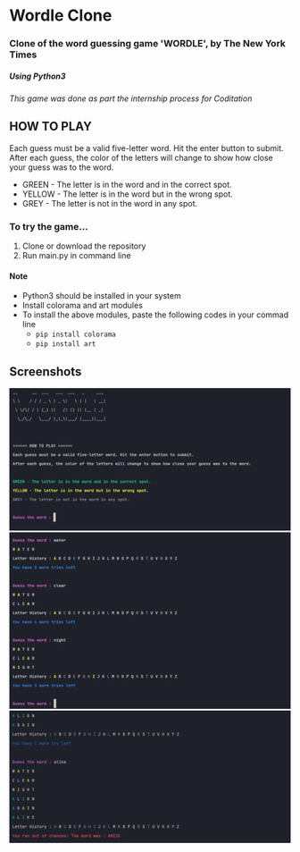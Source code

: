 # Wordle Clone
### Clone of the word guessing game 'WORDLE', by The New York Times
##### Using Python3

*This game was done as part the internship process for Coditation*

## **HOW TO PLAY**
Each guess must be a valid five-letter word. Hit the enter button to submit.<br />
After each guess, the color of the letters will change to show how close your guess was to the word.

- GREEN - The letter is in the word and in the correct spot.
- YELLOW - The letter is in the word but in the wrong spot.
- GREY - The letter is not in the word in any spot.

### To try the game...
1. Clone or download the repository
2. Run main.py in command line

#### Note
- Python3 should be installed in your system
- Install colorama and art modules
- To install the above modules, paste the following codes in your commad line
    - `pip install colorama`
    - `pip install art`

## Screenshots
![image](https://github.com/frank13trl/wordle-clone/blob/main/Screenshots/1.png) <br />
![image](https://github.com/frank13trl/wordle-clone/blob/main/Screenshots/2.png) <br />
![image](https://github.com/frank13trl/wordle-clone/blob/main/Screenshots/3.png) <br />